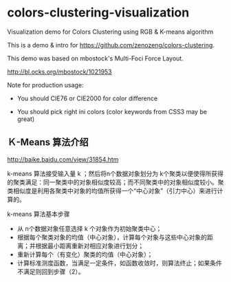 # colors-clustering-visualization

Visualization demo for Colors Clustering using RGB &amp; K-means algorithm

This is a demo & intro for https://github.com/zenozeng/colors-clustering.

This demo was based on mbostock's Multi-Foci Force Layout.

http://bl.ocks.org/mbostock/1021953

Note for production usage:

- You should CIE76 or CIE2000 for color difference

- You should pick right ini colors (color keywords from CSS3 may be great)

## Ｋ-Means 算法介绍

http://baike.baidu.com/view/31854.htm

k-means 算法接受输入量 k ；然后将n个数据对象划分为 k个聚类以便使得所获得的聚类满足：同一聚类中的对象相似度较高；而不同聚类中的对象相似度较小。聚类相似度是利用各聚类中对象的均值所获得一个“中心对象”（引力中心）来进行计算的。

k-means 算法基本步骤

- 从 n个数据对象任意选择 k 个对象作为初始聚类中心；
- 根据每个聚类对象的均值（中心对象），计算每个对象与这些中心对象的距离；并根据最小距离重新对相应对象进行划分；
- 重新计算每个（有变化）聚类的均值（中心对象）；
- 计算标准测度函数，当满足一定条件，如函数收敛时，则算法终止；如果条件不满足则回到步骤（2）。


